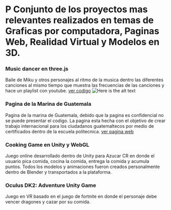 # P Conjunto de los proyectos mas relevantes realizados en temas de Graficas por computadora, Paginas Web, Realidad Virtual y Modelos en 3D.

### Music dancer en three.js
Baile de Miku y otros personajes al ritmo de la musica dentro las diferentes canciones al mismo tiempo que muestra las frecuencias de las canciones y hace un playlist con youtube.
[ver codigo](https://github.com/LEPPEDIAZ/dancedance_threejs)
![Here is the alt text](https://res.cloudinary.com/dbmokzjuz/image/upload/v1540704499/bailarin.jpg "Here is the Title text")

### Pagina de la Marina de Guatemala
Pagina de la marina de Guatemala, debido que la pagina es confidencial no se puede presentar el codigo. La pagina esta hecha con el objetivo de crear trabajo internacional para los ciudadanos guatemaltecos por medio de certificados dentro de la escuela politecnica.
[ver pagina web](http://nomsapp.org/)

### Cooking Game en Unity y WebGL 
Juego online desarrollado dentro de Unity para Azucar CR en donde el usuario pica comida, cocina la comida, entrega la comida y acumula puntos. Todos los modelos y animaciones fueron creados personalmente dentro de Blender y transportados a la plataforma.

### Oculus DK2: Adventure Unity Game
Juego en VR basado en el juego de fortnite en donde el personaje debe vencer dragones y cazar por su comida. 



